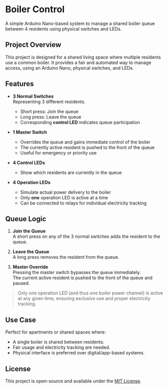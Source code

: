 # Boiler Control

A simple Arduino Nano-based system to manage a shared boiler queue between 4 residents using physical switches and LEDs.

## Project Overview

This project is designed for a shared living space where multiple residents use a common boiler. It provides a fair and automated way to manage access, using an Arduino Nano, physical switches, and LEDs.

## Features

- **3 Normal Switches**  
  Representing 3 different residents.  
  - Short press: Join the queue  
  - Long press: Leave the queue  
  - Corresponding **control LED** indicates queue participation

- **1 Master Switch**  
  - Overrides the queue and gains immediate control of the boiler  
  - The currently active resident is pushed to the front of the queue  
  - Useful for emergency or priority use

- **4 Control LEDs**  
  - Show which residents are currently in the queue

- **4 Operation LEDs**  
  - Simulate actual power delivery to the boiler  
  - Only **one** operation LED is active at a time  
  - Can be connected to relays for individual electricity tracking

## Queue Logic

1. **Join the Queue**  
   A short press on any of the 3 normal switches adds the resident to the queue.

2. **Leave the Queue**  
   A long press removes the resident from the queue.

3. **Master Override**  
   Pressing the master switch bypasses the queue immediately.  
   The current active resident is pushed to the front of the queue and paused.

> Only one operation LED (and thus one boiler power channel) is active at any given time, ensuring exclusive use and proper electricity tracking.

## Use Case

Perfect for apartments or shared spaces where:
- A single boiler is shared between residents.
- Fair usage and electricity tracking are needed.
- Physical interface is preferred over digital/app-based systems.

## License

This project is open-source and available under the [MIT License](LICENSE).
